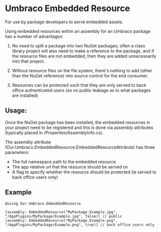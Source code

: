 # Umbraco Embedded Resource
For use by package developers to serve embedded assets.

Using embedded resources within an assembly for an Umbraco package has a number of advantages:

1) No need to split a package into two NuGet packages; often a class library project will also need to make a reference to the package, and if the resource files are not embedded, then they are added unnecessarily into that project.

2) Without resource files on the file system, there's nothing to add (other than the NuGet reference) into source control for the end consumer.

3) Resources can be protected such that they are only served to back office authenticated users (so no public leakage as to what packages are installed)


## Usage:
Once the NuGet package has been installed, the embedded resources in your project need to be registered and this is done via assembly attributes (typically placed in /Properties/AssemblyInfo.cs).

The assembly attribute (Our.Umbraco.EmbeddedResource.EmbeddedResourceAttribute) has three parameters:
* The full namespace path to the embedded resource
* The app relative url that the resource should be served on
* A flag to specify whether the resource should be protected (ie served to back office users only)

## Example

    @using Our.Umbraco.EmbeddedResource

    [assembly: EmbeddedResource("MyPackage.Example.jpg", "/AppPlugins/MyPackage/Example.jpg", false)] // public  
    [assembly: EmbeddedResource("MyPackage.Example.png", "/AppPlugins/MyPackage/Example.png", true)] // back office users only
